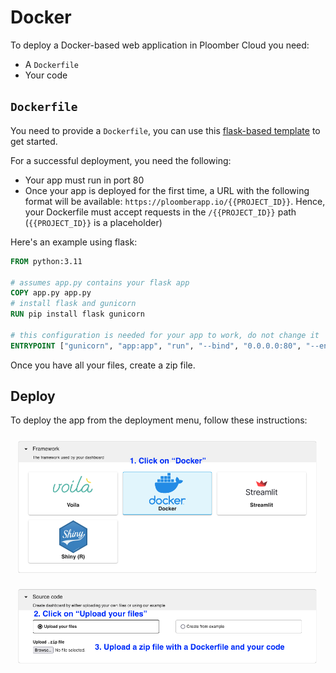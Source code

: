 # Docker

To deploy a Docker-based web application in Ploomber Cloud you need:

- A `Dockerfile`
- Your code
## `Dockerfile`

You need to provide a `Dockerfile`, you can use this [flask-based template](https://github.com/ploomber/doc/blob/main/examples/docker/flask/Dockerfile) to get started.

For a successful deployment, you need the following:

- Your app must run in port 80
- Once your app is deployed for the first time, a URL with the following format will be available: `https://ploomberapp.io/{{PROJECT_ID}}`. Hence, your Dockerfile must accept requests in the `/{{PROJECT_ID}}` path (`{{PROJECT_ID}}` is a placeholder)

Here's an example using flask:

```Dockerfile
FROM python:3.11

# assumes app.py contains your flask app
COPY app.py app.py
# install flask and gunicorn
RUN pip install flask gunicorn

# this configuration is needed for your app to work, do not change it
ENTRYPOINT ["gunicorn", "app:app", "run", "--bind", "0.0.0.0:80", "--env", "SCRIPT_NAME=/{{PROJECT_ID}}"]
```

Once you have all your files, create a zip file.

## Deploy

To deploy the app from the deployment menu, follow these instructions:

![](../static/docker.png)